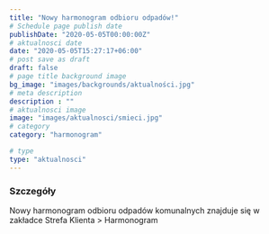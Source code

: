 ```yaml
---
title: "Nowy harmonogram odbioru odpadów!"
# Schedule page publish date
publishDate: "2020-05-05T00:00:00Z"
# aktualnosci date
date: "2020-05-05T15:27:17+06:00"
# post save as draft
draft: false
# page title background image
bg_image: "images/backgrounds/aktualności.jpg"
# meta description
description : ""
# aktualnosci image
image: "images/aktualnosci/smieci.jpg"
# category
category: "harmonogram"

# type
type: "aktualnosci"
---
```


### Szczegóły

Nowy harmonogram odbioru odpadów komunalnych znajduje się w zakładce Strefa Klienta > Harmonogram